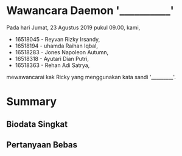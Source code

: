 # Wawancara Daemon '__________'
Pada hari Jumat, 23 Agustus 2019 pukul 09.00, kami,
- 16518045 - Reyvan Rizky Irsandy,
- 16518194 - uhamda Raihan Iqbal,
- 16518283 - Jones Napoleon Autumn,
- 16518318 - Ayutari Dian Putri,
- 16518363 - Rehan Adi Satrya,

mewawancarai kak Ricky yang menggunakan kata sandi '_________'.

# Summary
## Biodata Singkat

## Pertanyaan Bebas
